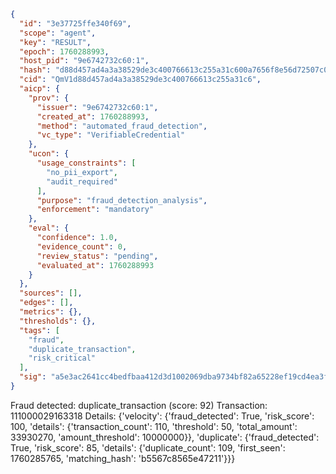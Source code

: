 ```json
{
  "id": "3e37725ffe340f69",
  "scope": "agent",
  "key": "RESULT",
  "epoch": 1760288993,
  "host_pid": "9e6742732c60:1",
  "hash": "d88d457ad4a3a38529de3c400766613c255a31c600a7656f8e56d72507c00a1b",
  "cid": "QmV1d88d457ad4a3a38529de3c400766613c255a31c6",
  "aicp": {
    "prov": {
      "issuer": "9e6742732c60:1",
      "created_at": 1760288993,
      "method": "automated_fraud_detection",
      "vc_type": "VerifiableCredential"
    },
    "ucon": {
      "usage_constraints": [
        "no_pii_export",
        "audit_required"
      ],
      "purpose": "fraud_detection_analysis",
      "enforcement": "mandatory"
    },
    "eval": {
      "confidence": 1.0,
      "evidence_count": 0,
      "review_status": "pending",
      "evaluated_at": 1760288993
    }
  },
  "sources": [],
  "edges": [],
  "metrics": {},
  "thresholds": {},
  "tags": [
    "fraud",
    "duplicate_transaction",
    "risk_critical"
  ],
  "sig": "a5e3ac2641cc4bedfbaa412d3d1002069dba9734bf82a65228ef19cd4ea3f5c3"
}
```

Fraud detected: duplicate_transaction (score: 92)
Transaction: 111000029163318
Details: {'velocity': {'fraud_detected': True, 'risk_score': 100, 'details': {'transaction_count': 110, 'threshold': 50, 'total_amount': 33930270, 'amount_threshold': 10000000}}, 'duplicate': {'fraud_detected': True, 'risk_score': 85, 'details': {'duplicate_count': 109, 'first_seen': 1760285765, 'matching_hash': 'b5567c8565e47211'}}}